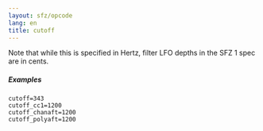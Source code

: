 ```yaml
---
layout: sfz/opcode
lang: en
title: cutoff
---
```

Note that while this is specified in Hertz,
filter LFO depths in the SFZ 1 spec are in cents.

##### Examples

```
cutoff=343
cutoff_cc1=1200
cutoff_chanaft=1200
cutoff_polyaft=1200
```
